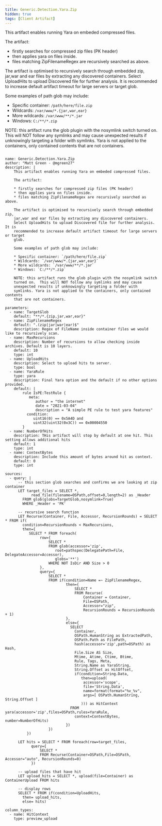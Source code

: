 ```yaml
---
title: Generic.Detection.Yara.Zip
hidden: true
tags: [Client Artifact]
---
```


This artifact enables running Yara on embeded compressed files.

The artifact:

* firstly searches for compressed zip files (PK header)
* then applies yara on files inside.
* files matching ZipFilenameRegex are recursively searched as above.

The artifact is optimised to recursively search through embedded zip,
jar,war and ear files by extracting any discovered containers.
Select UploadHits to upload Discovered file for further analysis.  It is
recommended to increase default artifact timeout for large servers or target
glob.

Some examples of path glob may include:

* Specific container: `/path/here/file.zip`
* Wildcards: `/var/www/*.{jar,war,ear}`
* More wildcards: `/var/www/**/*.jar`
* Windows: `C:/**/*.zip`

NOTE: this artifact runs the glob plugin with the nosymlink switch
turned on.  This will NOT follow any symlinks and may cause
unexpected results if unknowingly targeting a folder with
symlinks. Yara is not applied to the containers, only contained contents
that are not containers.


<pre><code class="language-yaml">
name: Generic.Detection.Yara.Zip
author: "Matt Green - @mgreen27"
description: |
    This artifact enables running Yara on embeded compressed files.

    The artifact:

    * firstly searches for compressed zip files (PK header)
    * then applies yara on files inside.
    * files matching ZipFilenameRegex are recursively searched as above.

    The artifact is optimised to recursively search through embedded zip,
    jar,war and ear files by extracting any discovered containers.
    Select UploadHits to upload Discovered file for further analysis.  It is
    recommended to increase default artifact timeout for large servers or target
    glob.

    Some examples of path glob may include:

    * Specific container: `/path/here/file.zip`
    * Wildcards: `/var/www/*.{jar,war,ear}`
    * More wildcards: `/var/www/**/*.jar`
    * Windows: `C:/**/*.zip`

    NOTE: this artifact runs the glob plugin with the nosymlink switch
    turned on.  This will NOT follow any symlinks and may cause
    unexpected results if unknowingly targeting a folder with
    symlinks. Yara is not applied to the containers, only contained contents
    that are not containers.

parameters:
  - name: TargetGlob
    default: "**/*.{zip,jar,war,ear}"
  - name: ZipFilenameRegex
    default: ".(zip|jar|war|ear)$"
    description: Regex of FileName inside container files we would like to recursively scan.
  - name: MaxRecursions
    description: Number of recursions to allow checking inside archives. Default is 10 layers.
    default: 10
    type: int
  - name: UploadHits
    description: Select to upload hits to server.
    type: bool
  - name: YaraRule
    type: yara
    description: Final Yara option and the default if no other options provided.
    default: |
        rule IsPE:TestRule {
           meta:
              author = "the internet"
              date = "2021-03-04"
              description = "A simple PE rule to test yara features"
          condition:
             uint16(0) == 0x5A4D and
             uint32(uint32(0x3C)) == 0x00004550
        }
  - name: NumberOfHits
    description: THis artifact will stop by default at one hit. This setting allows additional hits
    default: 1
    type: int
  - name: ContextBytes
    description: Include this amount of bytes around hit as context.
    default: 0
    type: int

sources:
  - query: |
      -- this section glob searches and confirms we are looking at zip container
      LET target_files = SELECT *,
            read_file(filename=OSPath,offset=0,length=2) as _Header
        FROM glob(globs=TargetGlob,nosymlink=True)
        WHERE _Header = 'PK'

      -- recursive search function
      LET Recurse(Container, File, Accessor, RecursionRounds) = SELECT * FROM if(
        condition=RecursionRounds &lt; MaxRecursions,
        then={
           SELECT * FROM foreach(
                row={
                    SELECT *
                    FROM glob(accessor='zip',
                       root=pathspec(DelegatePath=File, DelegateAccessor=Accessor),
                       globs='**')
                    WHERE NOT IsDir AND Size &gt; 0
                },
                query={
                    SELECT *
                    FROM if(condition=Name =~ ZipFilenameRegex,
                            then={
                                SELECT *
                                FROM Recurse(
                                    Container = Container,
                                    File=OSPath,
                                    Accessor="zip",
                                    RecursionRounds = RecursionRounds + 1)
                            },
                            else={
                              SELECT
                                Container,
                                OSPath.HumanString as ExtractedPath,
                                OSPath.Path as FilePath,
                                hash(accessor='zip',path=OSPath) as Hash,
                                File.Size AS Size,
                                Mtime, Atime, Ctime, Btime,
                                Rule, Tags, Meta,
                                String.Name as YaraString,
                                String.Offset as HitOffset,
                                if(condition=String.Data,
                                   then=upload(
                                    accessor='scope',
                                    file='String.Data',
                                    name=format(format="%v_%v",
                                    args=[ OSPath.HumanString, String.Offset ]
                                   ))) as HitContext
                              FROM yara(accessor='zip',files=OSPath,rules=YaraRule,
                                context=ContextBytes, number=NumberOfHits)
                            })
                    })
          })

      LET hits = SELECT * FROM foreach(row=target_files,
            query={
                SELECT *
                FROM Recurse(Container=OSPath,File=OSPath, Accessor="auto", RecursionRounds=0)
            })

      -- upload files that have hit
      LET upload_hits = SELECT *, upload(file=Container) as ContainerUpload FROM hits

      -- display rows
      SELECT * FROM if(condition=UploadHits,
        then= upload_hits,
        else= hits)

column_types:
  - name: HitContext
    type: preview_upload

</code></pre>

